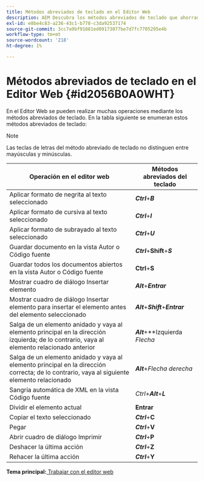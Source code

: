 ```yaml
---
title: Métodos abreviados de teclado en el Editor Web
description: AEM Descubra los métodos abreviados de teclado que ahorran tiempo en el editor web de Guías de.
exl-id: e8be4c83-a236-43c1-b778-c3da92537174
source-git-commit: 3cc7a9bf91881ed09173077be7d7fc7705295e4b
workflow-type: tm+mt
source-wordcount: '218'
ht-degree: 1%

---
```


# Métodos abreviados de teclado en el Editor Web {#id2056B0A0WHT}

En el Editor Web se pueden realizar muchas operaciones mediante los métodos abreviados de teclado. En la tabla siguiente se enumeran estos métodos abreviados de teclado:

>[!NOTE]
>
> Las teclas de letras del método abreviado de teclado no distinguen entre mayúsculas y minúsculas.

| Operación en el editor web | Métodos abreviados del teclado |
|-----------------------|-----------------|
| Aplicar formato de negrita al texto seleccionado | ***Ctrl***+***B*** |
| Aplicar formato de cursiva al texto seleccionado | ***Ctrl***+***I*** |
| Aplicar formato de subrayado al texto seleccionado | ***Ctrl***+***U*** |
| Guardar documento en la vista Autor o Código fuente | ***Ctrl***+**Shift**+***S*** |
| Guardar todos los documentos abiertos en la vista Autor o Código fuente | **Ctrl**+**S** |
| Mostrar cuadro de diálogo Insertar elemento | ***Alt***+***Entrar*** |
| Mostrar cuadro de diálogo Insertar elemento para insertar el elemento antes del elemento seleccionado | ***Alt***+***Shift***+***Entrar*** |
| Salga de un elemento anidado y vaya al elemento principal en la dirección izquierda; de lo contrario, vaya al elemento relacionado anterior | ***Alt***+**Izquierda *Flecha* |
| Salga de un elemento anidado y vaya al elemento principal en la dirección correcta; de lo contrario, vaya al siguiente elemento relacionado | ***Alt***+*Flecha derecha* |
| Sangría automática de XML en la vista Código fuente | *Ctrl*+***Alt***+***L*** |
| Dividir el elemento actual | **Entrar** |
| Copiar el texto seleccionado | ***Ctrl***+**C** |
| Pegar | ***Ctrl***+**V** |
| Abrir cuadro de diálogo Imprimir | ***Ctrl***+**P** |
| Deshacer la última acción | ***Ctrl***+**Z** |
| Rehacer la última acción | ***Ctrl***+**Y** |

**Tema principal:**[ Trabajar con el editor web](web-editor.md)
